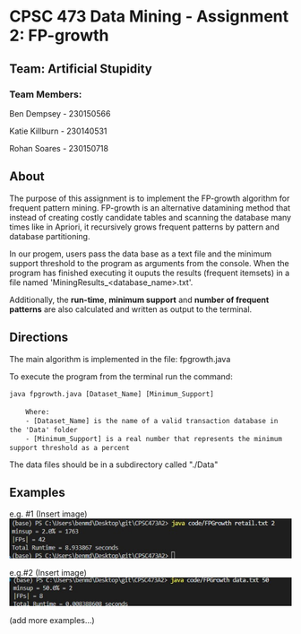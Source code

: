 # CPSC 473 Data Mining - Assignment 2: FP-growth
## Team: Artificial Stupidity
### Team Members:
Ben Dempsey - 230150566

Katie Killburn - 230140531

Rohan Soares - 230150718

## About
The purpose of this assignment is to implement the FP-growth algorithm for frequent pattern mining. FP-growth is an alternative datamining method that instead of creating costly candidate tables and scanning the database many times like in Apriori, it recursively grows frequent patterns by pattern and database partitioning.

In our progem, users pass the data base as a text file and the minimum support threshold to the program as arguments from the console. When the program has finished executing it ouputs the results (frequent itemsets) in a file named 'MiningResults_<database_name>.txt'. 

Additionally, the **run-time**, **minimum support** and **number of frequent patterns** are also calculated and written as output to the terminal.

## Directions

The main algorithm is implemented in the file: fpgrowth.java

To execute the program from the terminal run the command:

    java fpgrowth.java [Dataset_Name] [Minimum_Support]

        Where:
        - [Dataset_Name] is the name of a valid transaction database in the 'Data' folder
        - [Minimum_Support] is a real number that represents the minimum support threshold as a percent

The data files should be in a subdirectory called "./Data" 
## Examples

e.g. #1
(Insert image)
![image](/Screenshot%202025-03-14%20234028.jpg)

e.g.#2
(Insert image)
![image](/Screenshot%202025-03-14%20234129.jpg)


(add more examples...)
